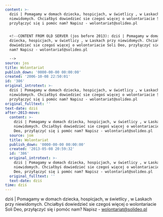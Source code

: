 ```yaml
---
content: >-
  dziś | Pomagamy w domach dziecka, hospicjach, w świetlicy , w Laskach przy
  niewidomych. Chciałbyś dowiedzieć sie czegoś więcej o wolontariacie Soli Deo,
  przyłączyć się i pomóc nam? Napisz - wolontariat@solideo.pl


  <!--CONTENT FROM OLD SERVER (jos before 2013): dziś | Pomagamy w domach
  dziecka, hospicjach, w świetlicy , w Laskach przy niewidomych. Chciałbyś
  dowiedzieć sie czegoś więcej o wolontariacie Soli Deo, przyłączyć się i pomóc
  nam? Napisz - wolontariat@solideo.pl

  -->
source: jos
title: Wolontariat
publish_down: '0000-00-00 00:00:00'
created: '2006-10-08 22:50:01'
id: '386'
original_introtext: >-
  dziś | Pomagamy w domach dziecka, hospicjach, w świetlicy , w Laskach przy
  niewidomych. Chciałbyś dowiedzieć sie czegoś więcej o wolontariacie Soli Deo,
  przyłączyć się i pomóc nam? Napisz - wolontariat@solideo.pl
original_fulltext: ''
text-date: dziś
after-2013-move:
  content: >-
    dziś | Pomagamy w domach dziecka, hospicjach, w świetlicy , w Laskach przy
    niewidomych. Chciałbyś dowiedzieć sie czegoś więcej o wolontariacie Soli
    Deo, przyłączyć się i pomóc nam? Napisz - wolontariat@solideo.pl
  source: jom
  title: Wolontariat
  publish_down: '0000-00-00 00:00:00'
  created: '2013-05-08 20:59:32'
  id: '386'
  original_introtext: >-
    dziś | Pomagamy w domach dziecka, hospicjach, w świetlicy , w Laskach przy
    niewidomych. Chciałbyś dowiedzieć sie czegoś więcej o wolontariacie Soli
    Deo, przyłączyć się i pomóc nam? Napisz - wolontariat@solideo.pl
  original_fulltext: ''
  text-date: dziś
time: dziś
---
```

dziś | Pomagamy w domach dziecka, hospicjach, w świetlicy , w Laskach przy niewidomych. Chciałbyś dowiedzieć sie czegoś więcej o wolontariacie Soli Deo, przyłączyć się i pomóc nam? Napisz - wolontariat@solideo.pl

<!--CONTENT FROM OLD SERVER (jos before 2013): dziś | Pomagamy w domach dziecka, hospicjach, w świetlicy , w Laskach przy niewidomych. Chciałbyś dowiedzieć sie czegoś więcej o wolontariacie Soli Deo, przyłączyć się i pomóc nam? Napisz - wolontariat@solideo.pl
-->

<!--{{json:{"created_date":"2006-10-08 22:50:01","publish_down":"0000-00-00 00:00:00","id":"386"}}}-->